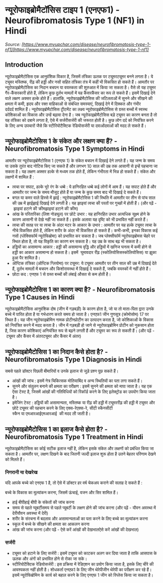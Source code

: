 # न्यूरोफाइब्रोमैटॉसिस टाइप 1 (एनएफ1) - Neurofibromatosis Type 1 (NF1) in Hindi
_Source: [https://www.myupchar.com/disease/neurofibromatosis-type-1-nf1](https://www.myupchar.com/disease/neurofibromatosis-type-1-nf1)_

## Introduction
न्यूरोफाइब्रोमैटोसिस एक आनुवंशिक विकार है, जिसमें तंत्रिका ऊतक पर ट्यूमरट्यूमर बनने लगता है। ये ट्यूमर मस्तिष्क, रीढ़ की हड्डी और नसों सहित तंत्रिका तंत्र में कहीं भी विकसित हो सकते हैं। आमतौर पर न्यूरोफाइब्रोमैटोसिस का निदान बचपन या वयस्कता की शुरुआत में किया जा सकता है।
वैसे तो यह ट्यूमर गैर-कैंसरकारी होते हैं, लेकिन कुछ दुर्लभ मामलों में यह कैंसरकैंसर का रूप ले सकते हैं। इसमें दिखाई देने वाले लक्षण अक्सर हल्के होते हैं। हालांकि, न्यूरोफाइब्रोमैटोसिस की जटिलताओं में सुनने और सीखने की क्षमता में कमी, हृदय और रक्त वाहिकाओं से संबंधित समस्याएं, दिखाई देने में दिक्कत और गंभीर दर्ददर्द शामिल हैं।
न्यूरोफाइब्रोमैटोसिस ट्रीटमेंट का लक्ष्य न्यूरोफाइब्रोमैटोसिस से ग्रस्त बच्चों में स्वस्थ कोशिकाओं का विकास और उन्हें बढ़ावा देना है। जब न्यूरोफाइब्रोमैटोसिस बड़े ट्यूमर का कारण बनता है तो यह तंत्रिका को दबाने लगता है, ऐसे में सर्जरीसर्जरी की जरूरत होती है। कुछ लोग दर्द को नियंत्रित करने के लिए अन्य उपचारों जैसे कि स्टीरियोटैक्टिक रेडियोसर्जरी या दवाओंदवाओं की मदद ले सकते हैं।

## न्यूरोफाइब्रोमैटोसिस 1 के संकेत और लक्षण क्या हैं? - Neurofibromatosis Type 1 Symptoms in Hindi
आमतौर पर न्यूरोफाइब्रोमैटोसिस 1 (एनएफ 1) के संकेत बचपन में दिखाई देने लगते हैं। यह जन्म के समय या उसके तुरंत बाद नोटिस किए जा सकते हैं और लगभग 10 साल की उम्र तक आसानी से इन्हें पहचाना जा सकता है। यह लक्षण अक्सर हल्के से मध्यम तक होते हैं, लेकिन गंभीरता में भिन्न हो सकते हैं।
संकेत और लक्षणों में शामिल हैं :
- त्वचा पर सपाट, हल्के भूरे रंग के धब्बे : ये हानिरहित धब्बे कई लोगों में आम हैं। यह सपाट होते हैं और आमतौर पर जन्म के समय मौजूद होते हैं या जन्म के कुछ समय बाद भी दिखाई दे सकते हैं।
- बगल या कमर वाले हिस्से में झाई : न्यूरोफाइब्रोमैटोसिस 1 की स्थिति में आमतौर पर तीन से पांच साल की उम्र में झाईझाई दिखाई देने लगती है। यह झाइयां त्वचा की परतों पर गुच्छों में होती हैं। (और पढ़ें - झाइयां हटाने की क्रीमझाइयां हटाने की क्रीम)
- आंख के परितारिका (लिश नोड्यूल) पर छोटे उभार : यह हानिरहित उभार अत्यधिक सूक्ष्म होने के कारण आसानी से देखे नहीं जा सकते हैं। इसके अलावा यह दृष्टि को भी प्रभावित नहीं करते हैं।
- त्वचा की सतह पर या त्वचा के अंदर मटर के आकार के उभार : आमतौर पर यह हल्के ट्यूमर त्वचा के नीचे विकसित होते हैं, लेकिन शरीर के अंदर भी विकसित हो सकते हैं। कभी-कभी, इनका विकास कई नसों (प्लेक्सिफॉर्म न्यूरोफिब्रोमा) को प्रभावित कर सकता है। जब प्लेक्सीफॉर्म न्यूरोफाइब्रोमस चेहरे पर स्थित होता है, तो यह विकृति का कारण बन सकता है। यह उम्र के साथ बढ़ भी सकता है।
- हड्डियों का असामान्य आकार : हड्डी की असामान्य वृद्धि और हड्डियों में खनिज घनत्व में कमी होने से हड्डी का आकार असामान्य हो सकता है। इसमें  घुमावदार रीढ़ (स्कोलियोसिसस्कोलियोसिस) या झुका हुआ पैर शामिल है।
- ऑप्टिक तंत्रिका (ऑप्टिक ग्लियोमा) पर ट्यूमर: ये ट्यूमर आमतौर पर तीन साल की उम्र में दिखाई देते हैं, दुर्लभ मामलों में बचपन और किशोरावस्था में दिखाई दे सकते हैं, जबकि वयस्कों में नहीं होते हैं।
- छोटा कद : एनएफ 1 से ग्रस्त बच्चों की लंबाई औसत से कम होती है।

## न्यूरोफाइब्रोमैटोसिस 1 का कारण क्या है? - Neurofibromatosis Type 1 Causes in Hindi
न्यूरोफाइब्रोमैटोसिस आनुवंशिक दोष (जीन में गड़बड़ी) के कारण होता है, जो या तो माता-पिता द्वारा उनके बच्चे में पारित होता है या गर्भधारण करते समय हो जाता है।
एनएफ1 जीन गुणसूत्र (क्रोमोसोम) 17 पर स्थित है। यह जीन न्यूरोफाइब्रोमिन नामक प्रोटीनप्रोटीन का उत्पादन करता है, जो कोशिकाओं के विकास को नियंत्रित करने में मदद करता है। जीन में गड़बड़ी हो जाने से न्यूरोफाइब्रोमिन प्रोटीन को नुकसान होता है, जिस कारण कोशिकाएं अनियंत्रित रूप से बढ़ने लगती हैं और ट्यूमर का रूप ले सकती हैं।
(और पढ़ें - ट्यूमर और कैंसर में अंतरट्यूमर और कैंसर में अंतर)

## न्यूरोफाइब्रोमैटोसिस 1 का निदान कैसे होता है? - Neurofibromatosis Type 1 Diagnosis in Hindi
सबसे पहले डॉक्टर पिछली बीमारियों व उनके इलाज से जुड़े प्रश्न पूछ सकते हैं।
- आंखों की जांच : इसमें नेत्र चिकित्सक मोतियाबिंद व अन्य स्थितियों का पता लगा सकते हैं।
- सुनने और संतुलन बनाने की क्षमता का परीक्षण : इसमें सुनने की क्षमता को मापा जाता है। यह एक ऐसा टेस्ट है, जिसमें आंखों की ग​तिविधियों को रिकॉर्ड करने के लिए इलेक्ट्रोड का उपयोग किया जाता है।
- इमेजिंग टेस्ट : हड्डियों की असामान्यता, मस्तिष्क या रीढ़ की हड्डी में ट्यूमररीढ़ की हड्डी में ट्यूमर और छोटे ट्यूमर की पहचान करने के लिए एक्स-रेएक्स-रे, सीटी स्कैनसीटी स्कैन या एमआरआईएमआरआई  की मदद ली जाती है।

## न्यूरोफाइब्रोमैटोसिस 1 का इलाज कैसे होता है? - Neurofibromatosis Type 1 Treatment in Hindi
न्यूरोफाइब्रोमैटोसिस का कोई सटीक इलाज नहीं है, लेकिन इसके संकेत और लक्षणों को प्रबंधित किया जा सकता है। आमतौर पर, लक्षण दिखने के बाद जितनी जल्दी इलाज शुरू होता है उतने बेहतर परिणाम देखने को मिलते हैं।
### निगरानी या देखरेख
यदि आपके बच्चे को एनएफ 1 है, तो ऐसे में डॉक्टर हर वर्ष चेकअप कराने की सलाह दे सकते हैं :
बच्चे के विकास का मूल्यांकन करना, जिसमें ऊंचाई, वजन और सिर शामिल हैं।
- हाई बीपीहाई बीपी के संकेतों की जांच करना
- समय से पहले प्यूबर्टीसमय से पहले प्यूबर्टी के लक्षण होने की जांच करना (और पढ़ें - यौवन अवस्था में देरीयौवन अवस्था में देरी)
- शरीर के संरचना में बदलाव और असामान्यताओं का पता करने के लिए बच्चे का मूल्यांकन करना
- स्कूल में बच्चे के सीखने की क्षमता का आकलन करना
- आंख की जांच करना (और पढ़ें - ऐसे करें आंखों की देखभालऐसे करें आंखों की देखभाल)
### सर्जरी
- ​ट्यूमर को हटाने के लिए सर्जरी : इसमें ट्यूमर को काटकर अलग कर दिया जाता है ताकि आसपास के ऊतक और अंगों को प्रभावित होने से रोका जा सके।
- स्टीरियोटैक्टिक रेडियोसर्जरी : इस प्रक्रिया में रेडिएशन का प्रयोग किया जाता है, इसके लिए चीरे की आवश्यकता नहीं होती है।
शोधकर्ता एनएफ1 के लिए जीन थेरेपीजीन थेरेपी का परीक्षण कर रहे हैं। इसमें न्यूरोफिब्रोमिन के कार्य को बहाल करने के लिए एनएफ 1 जीन को रिप्लेस किया जा सकता है।

